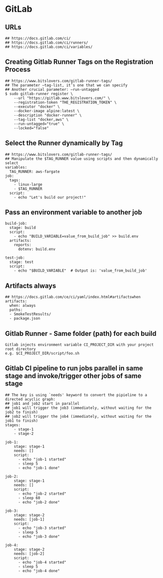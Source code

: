 GitLab
======

## URLs

```
## https://docs.gitlab.com/ci/
## https://docs.gitlab.com/ci/runners/
## https://docs.gitlab.com/ci/variables/
```

## Creating Gitlab Runner Tags on the Registration Process

```
## https://www.bitslovers.com/gitlab-runner-tags/
## The parameter —tag-list, it’s one that we can specify
## Another crucial parameter: —run-untagged
$ sudo gitlab-runner register \
    --url "https://gitlab.www.bitslovers.com/" \
    --registration-token "THE_REGISTRATION_TOKEN" \
    --executor "docker" \
    --docker-image alpine:latest \
    --description "docker-runner" \
    --tag-list "docker,aws" \
    --run-untagged="true" \
    --locked="false"
```

## Select the Runner dynamically by Tag

```
## https://www.bitslovers.com/gitlab-runner-tags/
## Manipulate the $TAG_RUNNER value using scripts and then dynamically select
variables:
  TAG_RUNNER: aws-fargate
job:
  tags:
    - linux-large
    - $TAG_RUNNER
  script:
    - echo "Let's build our project!"
```

## Pass an environment variable to another job

```
build-job:
  stage: build
  script:
    - echo "BUILD_VARIABLE=value_from_build_job" >> build.env
  artifacts:
    reports:
      dotenv: build.env

test-job:
  stage: test
  script:
    - echo "$BUILD_VARIABLE"  # Output is: 'value_from_build_job'
```

## Artifacts always

```
## https://docs.gitlab.com/ce/ci/yaml/index.html#artifactswhen
artifacts:
  when: always
  paths:
  - SmokeTestResults/
  - package.json
```

## Gitlab Runner - Same folder (path) for each build

```
Gitlab injects environment variable CI_PROJECT_DIR with your project root directory
e.g. $CI_PROJECT_DIR/script/foo.sh
```

## Gitlab CI pipeline to run jobs parallel in same stage and invoke/trigger other jobs of same stage

```
## The key is using `needs' keyword to convert the pipieline to a directed acyclic graph:
## job1 and job2 start in parallel
## job1 will trigger the job3 (immediately, without waiting for the job2 to finish)
## job2 will trigger the job4 (immediately, without waiting for the job1 to finish)
stages:
    - stage-1
    - stage-2

job-1:
    stage: stage-1
    needs: []
    script:
      - echo "job-1 started"
      - sleep 5
      - echo "job-1 done"

job-2:
    stage: stage-1
    needs: []
    script:
      - echo "job-2 started"
      - sleep 60
      - echo "job-2 done"

job-3:
    stage: stage-2
    needs: [job-1]
    script:
      - echo "job-3 started"
      - sleep 5
      - echo "job-3 done"

job-4:
    stage: stage-2
    needs: [job-2]
    script:
      - echo "job-4 started"
      - sleep 5
      - echo "job-4 done"
```
